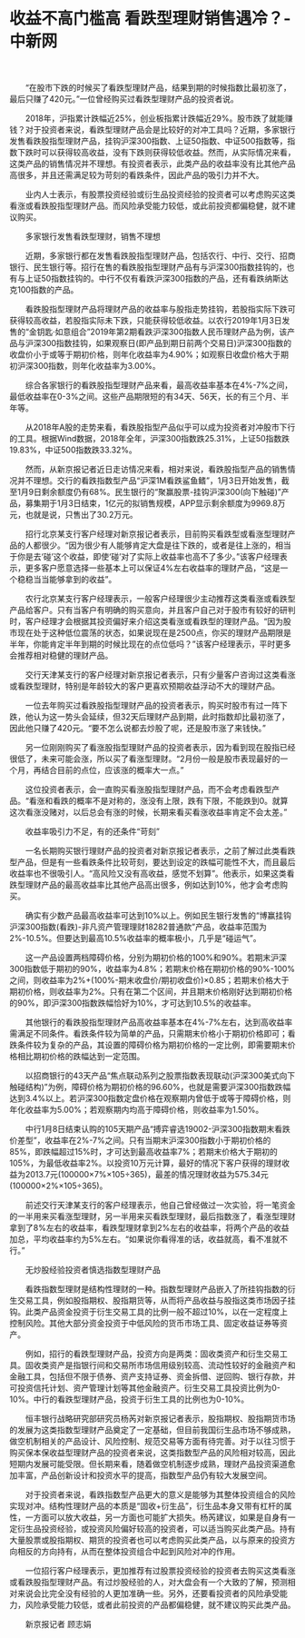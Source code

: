 # 收益不高门槛高 看跌型理财销售遇冷？-中新网

　　

　　“在股市下跌的时候买了看跌型理财产品，结果到期的时候指数比最初涨了，最后只赚了420元。”一位曾经购买过看跌型理财产品的投资者说。

　　2018年，沪指累计跌幅近25%，创业板指累计跌幅近29%。股市跌了就能赚钱？对于投资者来说，看跌型理财产品会是比较好的对冲工具吗？近期，多家银行发售看跌股指型理财产品，挂钩沪深300指数、上证50指数、中证500指数等，指数下跌时可以获得较高收益，没有下跌则获得较低收益。然而，从实际情况来看，这类产品的销售情况并不理想。有投资者表示，此类产品的收益率没有比其他产品高很多，并且还需满足较为苛刻的看跌条件，因此产品的吸引力并不大。

　　业内人士表示，有股票投资经验或衍生品投资经验的投资者可以考虑购买这类看涨或看跌股指型理财产品。而风险承受能力较低，或此前投资都偏稳健，就不建议购买。

　　多家银行发售看跌型理财，销售不理想

　　近期，多家银行都在发售看跌股指型理财产品，包括农行、中行、交行、招商银行、民生银行等。招行在售的看跌股指型理财产品有与沪深300指数挂钩的，也有与上证50指数挂钩的。中行不仅有看跌沪深300指数的产品，还有看跌纳斯达克100指数的产品。

　　看跌股指型理财产品将理财产品的收益率与股指走势挂钩，若股指实际下跌可获得较高收益，若股指实际未下跌，只能获得较低收益。以农行2019年1月3日发售的“金钥匙·如意组合”2019年第2期看跌沪深300指数人民币理财产品为例，该产品与沪深300指数挂钩，如果观察日(即产品到期日前两个交易日)沪深300指数的收盘价小于或等于期初价格，则年化收益率为4.90%；如观察日收盘价格大于期初沪深300指数，则年化收益率为3.00%。

　　综合各家银行的看跌股指型理财产品来看，最高收益率基本在4%-7%之间，最低收益率在0-3%之间。这些产品期限短的有34天、56天，长的有三个月、半年等。

　　从2018年A股的走势来看，看跌股指型产品似乎可以成为投资者对冲股市下行的工具。根据Wind数据，2018年全年，沪深300指数跌25.31%，上证50指数跌19.83%，中证500指数跌33.32%。

　　然而，从新京报记者近日走访情况来看，相对来说，看跌股指型产品的销售情况并不理想。交行的看跌指数型产品“沪深1M看跌鲨鱼鳍”，1月3日开始发售，截至1月9日剩余额度仍有68%。民生银行的“聚赢股票-挂钩沪深300(向下触碰)”产品，募集期于1月3日结束，1亿元的拟销售规模，APP显示剩余额度为9969.8万元，也就是说，只售出了30.2万元。

　　招行北京某支行客户经理对新京报记者表示，目前购买看跌型或看涨型理财产品的人都很少。“因为很少有人能够肯定大盘是往下跌的，或者是往上涨的，相当于你是去‘碰’这个收益，即使‘碰’对了实际上收益率也高不了多少。”该客户经理表示，更多客户愿意选择一些基本上可以保证4%左右收益率的理财产品，“这是一个稳稳当当能够拿到的收益”。

　　农行北京某支行客户经理表示，一般客户经理很少主动推荐这类看涨或看跌型产品给客户。只有当客户有明确的购买意向，并且客户自己对于股市有较好的研判时，客户经理才会根据其投资偏好来介绍这类看涨或看跌型的理财产品。“因为股市现在处于这种低位震荡的状态，如果说现在是2500点，你买的理财产品期限是半年，你能肯定半年到期的时候比现在的点位低吗？”该客户经理表示，平时更多会推荐相对稳健的理财产品。

　　交行天津某支行的客户经理对新京报记者表示，只有少量客户咨询过这类看涨或看跌型理财，特别是年龄较大的客户更喜欢预期收益浮动不大的理财产品。

　　一位去年购买过看跌股指型理财产品的投资者表示，购买时股市有过一阵下跌，他认为这一势头会延续，但32天后理财产品到期，此时指数却比最初涨了，因此他只赚了420元。“要不怎么说都去炒股了呢，还是股市涨了来钱快。”

　　另一位刚刚购买了看涨股指型理财产品的投资者表示，因为看到现在股指已经很低了，未来可能会涨，所以买了看涨型理财。“2月份一般是股市表现最好的一个月，再结合目前的点位，应该涨的概率大一点。”

　　这位投资者表示，会一直购买看涨股指型理财产品，而不会考虑看跌型产品。“看涨和看跌的概率不是对称的，涨没有上限，跌有下限，不能跌到0。就算这次看涨没赌对，以后总会有涨的时候，长期来看买看涨收益率肯定不会太差。”

　　收益率吸引力不足，有的还条件“苛刻”

　　一名长期购买银行理财产品的投资者对新京报记者表示，之前了解过此类看跌型产品，但是有一些看跌条件比较苛刻，要达到设定的跌幅可能性不大，而且最后收益率也不很吸引人。“高风险又没有高收益，感觉不划算”。他表示，如果这类看跌型理财产品的最高收益率比其他产品高出很多，例如达到10%，他才会考虑购买。

　　确实有少数产品最高收益率可达到10%以上。例如民生银行发售的“博赢挂钩沪深300指数(看跌)-非凡资产管理理财18282普通款”产品，收益率范围为2%-10.5%。但要达到最高10.5%收益率的概率极小，几乎是“碰运气”。

　　这一产品设置两档障碍价格，分别为期初价格的100%和90%。若期末沪深300指数低于期初的90%，收益率为4.8%；若期末价格在期初价格的90%-100%之间，则收益率为2%+(100%-期末收盘价/期初收盘价)×0.85；若期末价格大于期初价格，则收益率为2%。只有在第二个区间，并且期末价格刚好达到期初价格的90%，即沪深300指数跌幅恰好为10%，才可达到10.5%的收益率。

　　其他银行的看跌股指型理财产品高收益率基本在4%-7%左右，达到高收益率需满足不同条件。看跌条件较为简单的产品，只需期末价格小于期初价格即可；看跌条件较为复杂的产品，其设置的障碍价格为期初价格的一定比例，即需要期末价格相比期初价格的跌幅达到一定范围。

　　以招商银行的43天产品“焦点联动系列之股票指数表现联动(沪深300美式向下触碰结构)”为例，障碍价格为期初价格的96.60%，也就是需要沪深300指数跌幅达到3.4%以上。若沪深300指数定盘价格在观察期内曾低于或等于障碍价格，则年化收益率为5.00%；若观察期内均高于障碍价格，则收益率为1.50%。

　　中行1月8日结束认购的105天期产品“搏弈睿选19002-沪深300指数期末看跌价差型”，收益率在2%-7%之间。只有当期末沪深300指数小于期初价格的85%，即跌幅超过15%时，才可达到最高收益率7%；若期末价格大于期初的105%，为最低收益率2%。以投资10万元计算，最好的情况下客户获得的理财收益为2013.7元(100000×7%×105÷365)，最差的情况理财收益为575.34元(100000×2%×105÷365)。

　　前述交行天津某支行的客户经理表示，他自己曾经做过一次实验，将一笔资金的一半用来买看涨型理财，另一半用来买看跌型理财，最后指数涨了，看涨型理财拿到了8%左右的收益率，看跌型理财拿到2%左右的收益率，将两个产品的收益加总，平均收益率约为5%左右。“如果说你看得准的话，收益就高，看不准就不行。”

　　无炒股经验投资者慎选指数型理财产品

　　看跌指数型理财是结构性理财的一种。指数型理财产品嵌入了所挂钩指数的衍生交易工具，例如股指期权、股指期货等，从而将产品收益与股指这类市场因子挂钩。此类产品资金投资于衍生交易工具的比例一般不超过10%，以在一定程度上控制风险。其他大部分资金投资于中低风险的货币市场工具、固定收益证券等资产。

　　例如，招行的看跌型理财产品，投资方向是两类：固收类资产和衍生交易工具。固收类资产是指银行间和交易所市场信用级别较高、流动性较好的金融资产和金融工具，包括但不限于债券、资产支持证券、资金拆借、逆回购、银行存款，并可投资信托计划、资产管理计划等其他金融资产。衍生交易工具投资比例为0-10%。中行的看跌型理财产品，投资于衍生工具的比例也为0-10%。

　　恒丰银行战略研究部研究员杨芮对新京报记者表示，股指期权、股指期货市场的发展为这类指数型理财产品奠定了一定基础，但目前我国衍生品市场不够成熟，做空机制相关的产品设计、风险控制、规范交易等方面有待完善。对于以往习惯于购买保本保收益型理财产品的投资者来说，这类指数型产品的风险相对较高，因此短期内发展可能受限。但长期来看，随着做空机制逐步成熟，理财产品投资渠道愈加丰富，产品创新设计和投资水平的提高，指数型产品仍有较大发展空间。

　　对于投资者来说，看跌指数型产品更大的意义是能够为其整体投资组合的风险实现对冲。结构性理财产品的本质是“固收+衍生品”，衍生品本身又带有杠杆的属性，一方面可以放大收益，另一方面也可能扩大损失。杨芮建议，如果是自身有一定衍生品投资经验，或投资风险偏好较高的投资者，可以适当购买此类产品。持有大量股票或股指期权、期货的投资者也可以考虑购买此类产品，以与原来的投资方向相反的方向持有，从而在整体投资组合中起到风险对冲的作用。

　　一位招行客户经理表示，更加推荐有过股票投资经验的投资者去购买这类看涨或看跌股指型理财产品。有过炒股经验的人，对大盘会有一个大致的了解，预测相对来说会比完全没有经验的人更加准确一些。另外，还要看投资者的风险承受能力，风险承受能力较低，或者此前投资的产品都偏稳健，就不建议购买此类产品。

　　新京报记者 顾志娟
